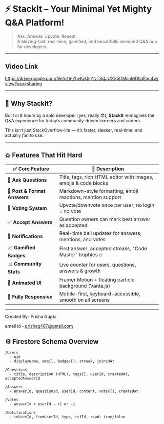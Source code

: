 # ⚡ StackIt – Your Minimal Yet Mighty Q&A Platform!

> Ask. Answer. Upvote. Repeat.  
> A blazing-fast, real-time, gamified, and beautifully animated Q&A hub for developers.

---
## Video Link

https://drive.google.com/file/d/1eZhvKvQljYNTSQJUXS5OMsnMD0aRau4w/view?usp=sharing

---

## 🚀 Why StackIt?

Built in 8 hours by a solo developer (yes, really 😎), **StackIt** reimagines the Q&A experience for today’s community-driven learners and coders.

This isn’t just StackOverflow-lite — it’s faster, sleeker, real-time, and actually *fun* to use.

---

## 💥 Features That Hit Hard

| ✅ Core Feature | 🚀 Description |
|----------------|----------------|
| 📝 **Ask Questions** | Title, tags, rich HTML editor with images, emojis & code blocks |
| 💬 **Post & Format Answers** | Markdown-style formatting, emoji reactions, mention support |
| 🔺 **Voting System** | Upvote/downvote once per user, no login = no vote |
| ✅ **Accept Answers** | Question owners can mark best answer as accepted |
| 🔔 **Notifications** | Real-time bell updates for answers, mentions, and votes |
| 📈 **Gamified Badges** | First answer, accepted streaks, "Code Master" trophies 🔥 |
| 📊 **Community Stats** | Live counter for users, questions, answers & growth |
| 💫 **Animated UI** | Framer Motion + floating particle background (Vanta.js) |
| 📱 **Fully Responsive** | Mobile-first, keyboard-accessible, smooth on all screens |

---

Created By- Prisha Gupta 

email id - prishag407@gmail.com


## ⚙️ Firestore Schema Overview

```plaintext
/Users
  - uid
  - displayName, email, badges[], streak, joinedAt

/Questions
  - title, description (HTML), tags[], userId, createdAt, acceptedAnswerId

/Answers
  - answerId, questionId, userId, content, votes[], createdAt

/Votes
  - answerId + userId → +1 or -1

/Notifications
  - toUserId, fromUserId, type, refId, read: true/false
